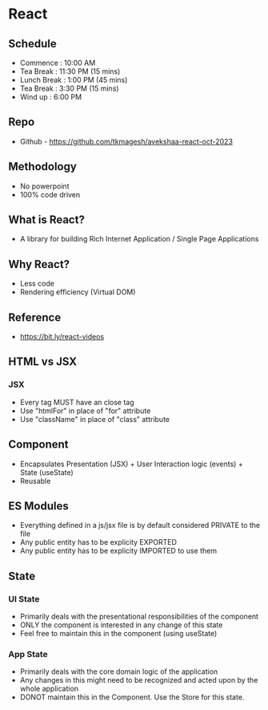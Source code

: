 # React 

## Schedule
- Commence      : 10:00 AM
- Tea Break     : 11:30 PM (15 mins)
- Lunch Break   : 1:00 PM (45 mins) 
- Tea Break     : 3:30 PM (15 mins)
- Wind up       : 6:00 PM

## Repo
- Github - https://github.com/tkmagesh/avekshaa-react-oct-2023

## Methodology
- No powerpoint
- 100% code driven

## What is React?
- A library for building Rich Internet Application / Single Page Applications

## Why React?
- Less code
- Rendering efficiency (Virtual DOM)

## Reference
- https://bit.ly/react-videos

## HTML vs JSX
### JSX
- Every tag MUST have an close tag
- Use "htmlFor" in place of "for" attribute
- Use "className" in place of "class" attribute

## Component
- Encapsulates Presentation (JSX) + User Interaction logic (events) + State (useState)
- Reusable

## ES Modules
- Everything defined in a js/jsx file is by default considered PRIVATE to the file
- Any public entity has to be explicity EXPORTED
- Any public entity has to be explicity IMPORTED to use them

## State
### UI State
- Primarily deals with the presentational responsibilities of the component
- ONLY the component is interested in any change of this state
- Feel free to maintain this in the component (using useState)
### App State
- Primarily deals with the core domain logic of the application
- Any changes in this might need to be recognized and acted upon by the whole application
- DONOT maintain this in the Component. Use the Store for this state.